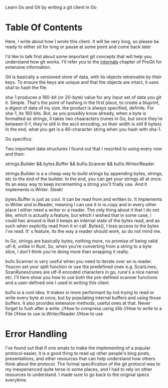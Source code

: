 Learn Go and Git by writing a git client in Go



# Table Of Contents

Here, I write about how I wrote this client. It will be very long, so please be ready to either sit for long or pause at some point and come back later

I'd like to talk first about some important git concepts that will help you understand how git works.
I'll refer you to the [internals]() chapter of ProGit for extensive information.

Git is basically a versioned store of data, with its objects retreivable by their keys.
To ensure the keys are unique and that the objects are intact, it uses sha1 to hash the file.

sha-1 produces a 160-bit (or 20-byte) value for any input set of data you git it. Simple. That's
the point of hashing in the first place, to create a bluprint, a digest of data of iny size. the product is
always specified, definite. For sha-1, its 160 bits. But, as you possibly know already, when a byte is formatted as strings, it takes 
two chaaracters (runes in Go, but since they're between 0-f, they're still in the ascii encoding, so their width is still 8 bytes).
In the end, what you get is a 40-character string when you hash with sha-1.

Go specifics:

Two important data structures I found out that I resorted to using every now and then:

strings.Builder
&&
bytes.Buffer
&&
bufio.Scanner
&&
bufio.Writer/Reader

strings.Builder is a a cheap way to build strings by appending bytes, strings, etc to the end of the builder. In the end, you can get your 
strings all at once. Its an easy way to keep incrementing a string you'll fnally use. And it implements io.Writer. Sleek!

bytes.Buffer is just as cool. It can be read from and written to. It implements io.Writer and io.Reader, meaning I can use
it in io.copy and in every other place I either need a writer or a reader. The only thing about it that I do not like, which is actually
a feature, but which I wished that in some case, i could hac around is that it keeps an internal state of the bytes read, and as such 
when explicitly read from it or call .Bytes(), I lose access to the bytes i've read. It' s feature, its the way a reader should work, so do not mind me.

In Go, strings are basically bytes, nothing more, no promise of being valid utf-8, unlike in Rust. So, when you're converting from a
string to a byte slice, I don't think you're doing more than wrapping it really.

bufo.Scanner is  very useful when you need to iterate over an io.reader. Youcnn set your split function or use the 
predefined ones e.g. ScanLines, ScanRunes(runes are utf-8 encoded characters in go, rune's a nice name) etc. 
I'll here show you how to use both the pre-defined scanner functions and a user-defined one I used in writing this client


bufio is a cool idea. It makes io more performant by not trying to read or write every byte at once, but by populating internal buffers
and using those buffers. It also provides extension methods, useful ones at that. Never forget to fush after a write.
//How to compress using zlib
//How to write to a File
//How to use io.Writer/Reader
//How to use 

# Error Handling


I've found out that if one wnats to make the implementing of a popular protocol easier, it is a good thing to read up other people's
blog posts, presentations, and other resources that can help  understand how others think about the protocol. The formal specification
of the git protocol was to my inexperienced quite terse in some places, and I had to rely on other resources to understand. I made sure to go
back to the original specs everytime.